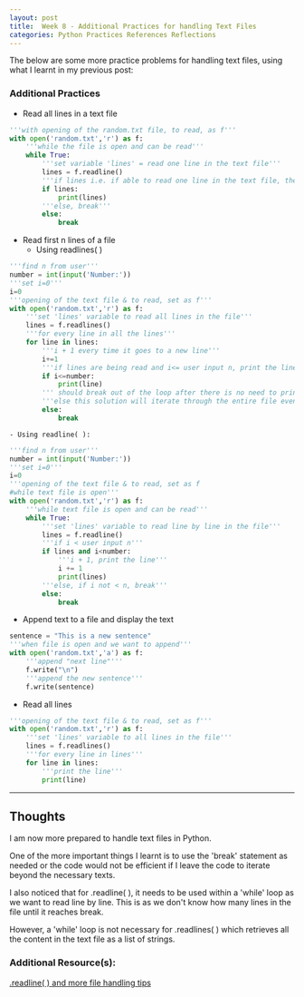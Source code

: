 ```yaml
---
layout: post
title:  Week 8 - Additional Practices for handling Text Files
categories: Python Practices References Reflections
---
```


The below are some more practice problems for handling text files, using what I learnt in my previous post:  

### Additional Practices

- Read all lines in a text file
```python
'''with opening of the random.txt file, to read, as f'''
with open('random.txt','r') as f:
    '''while the file is open and can be read'''
    while True:
        '''set variable 'lines' = read one line in the text file'''
        lines = f.readline()
        '''if lines i.e. if able to read one line in the text file, then print the line'''
        if lines:
            print(lines)
        '''else, break'''
        else:
            break
```  

- Read first n lines of a file 
    - Using readlines( )  
```python
'''find n from user'''
number = int(input('Number:'))
'''set i=0'''
i=0
'''opening of the text file & to read, set as f'''
with open('random.txt','r') as f:
    '''set 'lines' variable to read all lines in the file'''
    lines = f.readlines()
    '''for every line in all the lines'''
    for line in lines:
        '''i + 1 every time it goes to a new line'''
        i+=1
        '''if lines are being read and i<= user input n, print the line '''
        if i<=number:
            print(line)
        ''' should break out of the loop after there is no need to print'''
        '''else this solution will iterate through the entire file even if it does not have to print and i>n'''
        else:
            break
```
    - Using readline( ):  
```python
'''find n from user'''
number = int(input('Number:'))
'''set i=0'''
i=0
'''opening of the text file & to read, set as f
#while text file is open'''
with open('random.txt','r') as f:
    '''while text file is open and can be read'''
    while True:
        '''set 'lines' variable to read line by line in the file'''
        lines = f.readline()
        '''if i < user input n'''
        if lines and i<number:
            '''i + 1, print the line'''
            i += 1
            print(lines)
        '''else, if i not < n, break'''
        else:
            break  
```  

- Append text to a file and display the text  
```python
sentence = "This is a new sentence"
'''when file is open and we want to append'''
with open('random.txt','a') as f:
    '''append "next line"'''
    f.write("\n")
    '''append the new sentence'''
    f.write(sentence)
```  

- Read all lines  
```python
'''opening of the text file & to read, set as f'''
with open('random.txt','r') as f:
    '''set 'lines' variable to all lines in the file'''
    lines = f.readlines()
    '''for every line in lines'''
    for line in lines:
        '''print the line'''
        print(line)
```

---

## Thoughts

I am now more prepared to handle text files in Python.  

One of the more important things I learnt is to use the 'break' statement as needed or the code would not be efficient if I leave the code to iterate beyond the necessary texts.  

I also noticed that for .readline( ), it needs to be used within a 'while' loop as we want to read line by line. This is as we don't know how many lines in the file until it reaches break.  

However, a 'while' loop is not necessary for .readlines( ) which retrieves all the content in the text file as a list of strings. 


### Additional Resource(s):
[.readline( ) and more file handling tips](https://www.guru99.com/python-file-readline.html)  
